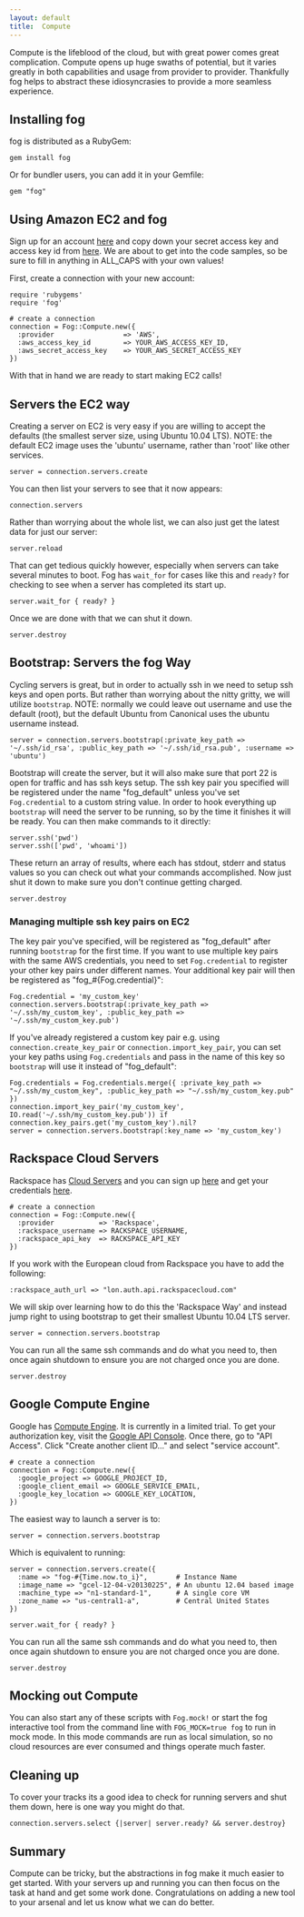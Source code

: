 ```yaml
---
layout: default
title:  Compute
---
```


Compute is the lifeblood of the cloud, but with great power comes great complication. Compute opens up huge swaths of potential, but it varies greatly in both capabilities and usage from provider to provider. Thankfully fog helps to abstract these idiosyncrasies to provide a more seamless experience.

## Installing fog

fog is distributed as a RubyGem:

    gem install fog

Or for bundler users, you can add it in your Gemfile:

    gem "fog"

## Using Amazon EC2 and fog

Sign up for an account <a href="http://aws-portal.amazon.com/gp/aws/developer/subscription/index.html?productCode=AmazonEC2">here</a> and copy down your secret access key and access key id from <a href="http://aws-portal.amazon.com/gp/aws/developer/account/index.html?action=access-key">here</a>. We are about to get into the code samples, so be sure to fill in anything in ALL_CAPS with your own values!

First, create a connection with your new account:

    require 'rubygems'
    require 'fog'

    # create a connection
    connection = Fog::Compute.new({
      :provider                 => 'AWS',
      :aws_access_key_id        => YOUR_AWS_ACCESS_KEY_ID,
      :aws_secret_access_key    => YOUR_AWS_SECRET_ACCESS_KEY
    })

With that in hand we are ready to start making EC2 calls!

## Servers the EC2 way

Creating a server on EC2 is very easy if you are willing to accept the defaults (the smallest server size, using Ubuntu 10.04 LTS). NOTE: the default EC2 image uses the 'ubuntu' username, rather than 'root' like other services.

    server = connection.servers.create

You can then list your servers to see that it now appears:

    connection.servers

Rather than worrying about the whole list, we can also just get the latest data for just our server:

    server.reload

That can get tedious quickly however, especially when servers can take several minutes to boot.  Fog has `wait_for` for cases like this and `ready?` for checking to see when a server has completed its start up.

    server.wait_for { ready? }

Once we are done with that we can shut it down.

    server.destroy

## Bootstrap: Servers the fog Way

Cycling servers is great, but in order to actually ssh in we need to setup ssh keys and open ports.  But rather than worrying about the nitty gritty, we will utilize `bootstrap`.  NOTE: normally we could leave out username and use the default (root), but the default Ubuntu from Canonical uses the ubuntu username instead.

    server = connection.servers.bootstrap(:private_key_path => '~/.ssh/id_rsa', :public_key_path => '~/.ssh/id_rsa.pub', :username => 'ubuntu')

Bootstrap will create the server, but it will also make sure that port 22 is open for traffic and has ssh keys setup. The ssh key pair you specified will be registered under the name "fog\_default" unless you've set `Fog.credential` to a custom string value. In order to hook everything up `bootstrap` will need the server to be running, so by the time it finishes it will be ready. You can then make commands to it directly:

    server.ssh('pwd')
    server.ssh(['pwd', 'whoami'])

These return an array of results, where each has stdout, stderr and status values so you can check out what your commands accomplished.  Now just shut it down to make sure you don't continue getting charged.

    server.destroy


### Managing multiple ssh key pairs on EC2

The key pair you've specified, will be registered as "fog\_default" after running `bootstrap` for the first time. If you want to use multiple key pairs with the same AWS credentials, you need to set `Fog.credential` to register your other key pairs under different names. Your additional key pair will then be registered as "fog\_#{Fog.credential}":

    Fog.credential = 'my_custom_key'
    connection.servers.bootstrap(:private_key_path => '~/.ssh/my_custom_key', :public_key_path => '~/.ssh/my_custom_key.pub')

If you've already registered a custom key pair e.g. using `connection.create_key_pair` or `connection.import_key_pair`, you can set your key paths using `Fog.credentials` and pass in the name of this key so `bootstrap` will use it instead of "fog\_default":

    Fog.credentials = Fog.credentials.merge({ :private_key_path => "~/.ssh/my_custom_key", :public_key_path => "~/.ssh/my_custom_key.pub" })
    connection.import_key_pair('my_custom_key', IO.read('~/.ssh/my_custom_key.pub')) if connection.key_pairs.get('my_custom_key').nil?
    server = connection.servers.bootstrap(:key_name => 'my_custom_key')

## Rackspace Cloud Servers

Rackspace has <a href="http://www.rackspace.com/cloud/servers/">Cloud Servers</a> and you can sign up <a href="https://cart.rackspace.com/cloud/">here</a> and get your credentials <a href="https://mycloud.rackspace.com/">here</a>.

    # create a connection
    connection = Fog::Compute.new({
      :provider           => 'Rackspace',
      :rackspace_username => RACKSPACE_USERNAME,
      :rackspace_api_key  => RACKSPACE_API_KEY
    })

If you work with the European cloud from Rackspace you have to add the following:

    :rackspace_auth_url => "lon.auth.api.rackspacecloud.com"

We will skip over learning how to do this the 'Rackspace Way' and instead jump right to using bootstrap to get their smallest Ubuntu 10.04 LTS server.

    server = connection.servers.bootstrap

You can run all the same ssh commands and do what you need to, then once again shutdown to ensure you are not charged once you are done.

    server.destroy

## Google Compute Engine

Google has [Compute Engine](https://cloud.google.com/products/compute-engine). It is currently in a limited trial. To get your authorization key, visit the [Google API Console](https://code.google.com/apis/console/). Once there, go to "API Access". Click "Create another client ID..." and select "service account".

    # create a connection
    connection = Fog::Compute.new({
      :google_project => GOOGLE_PROJECT_ID,
      :google_client_email => GOOGLE_SERVICE_EMAIL,
      :google_key_location => GOOGLE_KEY_LOCATION,
    })

The easiest way to launch a server is to:

    server = connection.servers.bootstrap

Which is equivalent to running:


    server = connection.servers.create({
      :name => "fog-#{Time.now.to_i}",       # Instance Name
      :image_name => "gcel-12-04-v20130225", # An ubuntu 12.04 based image
      :machine_type => "n1-standard-1",      # A single core VM
      :zone_name => "us-central1-a",         # Central United States
    })

    server.wait_for { ready? }

You can run all the same ssh commands and do what you need to, then once again shutdown to ensure you are not charged once you are done.

    server.destroy

## Mocking out Compute

You can also start any of these scripts with `Fog.mock!` or start the fog interactive tool from the command line with `FOG_MOCK=true fog` to run in mock mode. In this mode commands are run as local simulation, so no cloud resources are ever consumed and things operate much faster.

## Cleaning up

To cover your tracks its a good idea to check for running servers and shut them down, here is one way you might do that.

    connection.servers.select {|server| server.ready? && server.destroy}

## Summary

Compute can be tricky, but the abstractions in fog make it much easier to get started.  With your servers up and running you can then focus on the task at hand and get some work done.  Congratulations on adding a new tool to your arsenal and let us know what we can do better.
